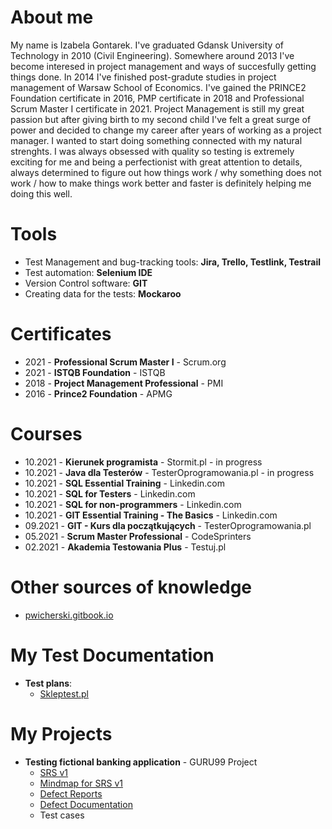 # About me
My name is Izabela Gontarek. I've graduated Gdansk University of Technology in 2010 (Civil Engineering). Somewhere around 2013 I've become interesed in project management and ways of succesfully getting things done. In 2014 I've finished post-gradute studies in project management of Warsaw School of Economics. I've gained the PRINCE2 Foundation certificate in 2016, PMP certificate in 2018 and Professional Scrum Master I certificate in 2021. Project Management is still my great passion but after giving birth to my second child I've felt a great surge of power and decided to change my career after years of working as a project manager. I wanted to start doing something connected with my natural strenghts. I was always obsessed with quality so testing is extremely exciting for me and being a perfectionist with great attention to details, always determined to figure out how things work / why something does not work / how to make things work better and faster is definitely helping me doing this well. 
# Tools
* Test Management and bug-tracking tools: **Jira, Trello, Testlink, Testrail**
* Test automation: **Selenium IDE**
* Version Control software: **GIT**
* Creating data for the tests: **Mockaroo**
# Certificates
* 2021 - **Professional Scrum Master I** - Scrum.org
* 2021 - **ISTQB Foundation** - ISTQB
* 2018 - **Project Management Professional** - PMI
* 2016 - **Prince2 Foundation** - APMG
# Courses
* 10.2021 - **Kierunek programista** - Stormit.pl - in progress
* 10.2021 - **Java dla Testerów** - TesterOprogramowania.pl - in progress
* 10.2021 - **SQL Essential Training** - Linkedin.com
* 10.2021 - **SQL for Testers** - Linkedin.com
* 10.2021 - **SQL for non-programmers** - Linkedin.com
* 10.2021 - **GIT Essential Training - The Basics** - Linkedin.com
* 09.2021 - **GIT - Kurs dla początkujących** - TesterOprogramowania.pl
* 05.2021 - **Scrum Master Professional** - CodeSprinters
* 02.2021 - **Akademia Testowania Plus** - Testuj.pl

# Other sources of knowledge
* [pwicherski.gitbook.io](https://pwicherski.gitbook.io/testowanie-oprogramowania/)
# My Test Documentation
* **Test plans**:
  * [Skleptest.pl](https://drive.google.com/file/d/10JDiP2BnJhCI2IG2B8-j2oA7jst8crHx/view?usp=sharing)
# My Projects
 * **Testing fictional banking application** - GURU99 Project
   - [SRS v1](https://docs.google.com/document/d/1fNkUG0hGbpR4C3gqsJI-QysBT-d577PgjLrFGulg8B4/edit?usp=sharing)
   - [Mindmap for SRS v1](https://drive.google.com/file/d/1YODqQ0CI1v2RMp3ETeNclPlaTBY-moZg/view?usp=sharing)
   - [Defect Reports](https://docs.google.com/spreadsheets/d/1x5xZq_2eco868xaWl81siyIFnmeJaTPO/edit?usp=sharing&ouid=110831609993206227141&rtpof=true&sd=true)
   - [Defect Documentation](https://drive.google.com/drive/folders/1F7lcbZ8HAAOv51g4qQ7obLfxrO-LUyRV?usp=sharing)
   - Test cases

